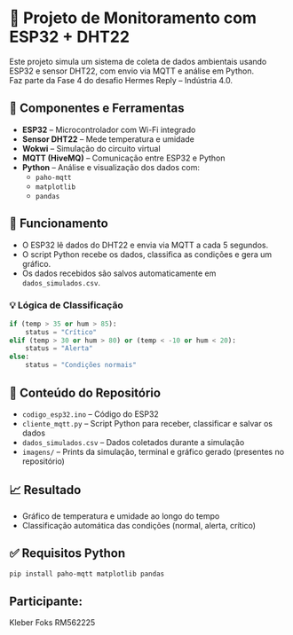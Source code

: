 # 📡 Projeto de Monitoramento com ESP32 + DHT22

Este projeto simula um sistema de coleta de dados ambientais usando ESP32 e sensor DHT22, com envio via MQTT e análise em Python.  
Faz parte da Fase 4 do desafio Hermes Reply – Indústria 4.0.

## 🧩 Componentes e Ferramentas

- **ESP32** – Microcontrolador com Wi-Fi integrado  
- **Sensor DHT22** – Mede temperatura e umidade  
- **Wokwi** – Simulação do circuito virtual  
- **MQTT (HiveMQ)** – Comunicação entre ESP32 e Python  
- **Python** – Análise e visualização dos dados com:
  - `paho-mqtt`
  - `matplotlib`
  - `pandas`

## 🔧 Funcionamento

- O ESP32 lê dados do DHT22 e envia via MQTT a cada 5 segundos.
- O script Python recebe os dados, classifica as condições e gera um gráfico.
- Os dados recebidos são salvos automaticamente em `dados_simulados.csv`.

### 💡 Lógica de Classificação

```python
if (temp > 35 or hum > 85):
    status = "Crítico"
elif (temp > 30 or hum > 80) or (temp < -10 or hum < 20):
    status = "Alerta"
else:
    status = "Condições normais"
````

## 📁 Conteúdo do Repositório

* `codigo_esp32.ino` – Código do ESP32
* `cliente_mqtt.py` – Script Python para receber, classificar e salvar os dados
* `dados_simulados.csv` – Dados coletados durante a simulação
* `imagens/` – Prints da simulação, terminal e gráfico gerado (presentes no repositório)

## 📈 Resultado

* Gráfico de temperatura e umidade ao longo do tempo
* Classificação automática das condições (normal, alerta, crítico)

## ✅ Requisitos Python

```bash
pip install paho-mqtt matplotlib pandas
```

## Participante:
Kleber Foks RM562225
